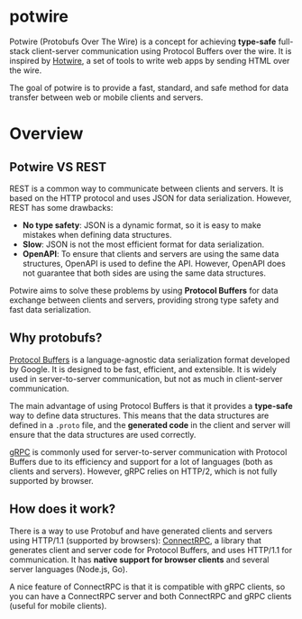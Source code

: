 # potwire

Potwire (Protobufs Over The Wire) is a concept for achieving **type-safe** full-stack client-server communication using Protocol Buffers over the wire. It is inspired by [Hotwire](https://hotwire.dev/), a set of tools to write web apps by sending HTML over the wire.

The goal of potwire is to provide a fast, standard, and safe method for data transfer between web or mobile clients and servers.

# Overview

## Potwire VS REST

REST is a common way to communicate between clients and servers. It is based on the HTTP protocol and uses JSON for data serialization. However, REST has some drawbacks:

- **No type safety**: JSON is a dynamic format, so it is easy to make mistakes when defining data structures.
- **Slow**: JSON is not the most efficient format for data serialization.
- **OpenAPI**: To ensure that clients and servers are using the same data structures, OpenAPI is used to define the API. However, OpenAPI does not guarantee that both sides are using the same data structures.

Potwire aims to solve these problems by using **Protocol Buffers** for data exchange between clients and servers, providing strong type safety and fast data serialization.

## Why protobufs?

[Protocol Buffers](https://protobuf.dev/) is a language-agnostic data serialization format developed by Google. It is designed to be fast, efficient, and extensible. It is widely used in server-to-server communication, but not as much in client-server communication.

The main advantage of using Protocol Buffers is that it provides a **type-safe** way to define data structures. This means that the data structures are defined in a `.proto` file, and the **generated code** in the client and server will ensure that the data structures are used correctly.

[gRPC](http://grpc.io) is commonly used for server-to-server communication with Protocol Buffers due to its efficiency and support for a lot of languages (both as clients and servers). However, gRPC relies on HTTP/2, which is not fully supported by browser.

## How does it work?

There is a way to use Protobuf and have generated clients and servers using HTTP/1.1 (supported by browsers): [ConnectRPC](https://connectrpc.com/), a library that generates client and server code for Protocol Buffers, and uses HTTP/1.1 for communication. It has **native support for browser clients** and several server languages (Node.js, Go).

A nice feature of ConnectRPC is that it is compatible with gRPC clients, so you can have a ConnectRPC server and both ConnectRPC and gRPC clients (useful for mobile clients).